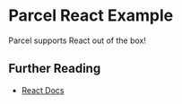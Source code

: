# Parcel React Example

Parcel supports React out of the box!

## Further Reading

- [React Docs](https://reactjs.org/)
